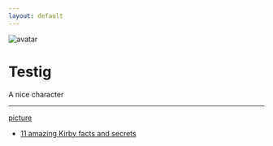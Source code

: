 ```yaml
---
layout: default
---
```


![avatar](avatar.jpg)

# Testig

A nice character

- - -
[picture](https://www.pexels.com/photo/people-crowd-walking-9816/)


 * [11 amazing Kirby facts and secrets](http://www.officialnintendomagazine.co.uk/41729/11-amazing-kirby-facts-and-secrets/)
 
